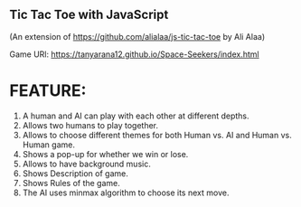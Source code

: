 ## Tic Tac Toe with JavaScript
(An extension of https://github.com/alialaa/js-tic-tac-toe by Ali Alaa)

Game URl: https://tanyarana12.github.io/Space-Seekers/index.html

# FEATURE:
1. A human and AI can play with each other at different depths.
2. Allows two humans to play together.
3. Allows to choose different themes for both Human vs. AI and Human vs. Human game.
4. Shows a pop-up for whether we win or lose.
5. Allows to have background music.
6. Shows Description of game.
7. Shows Rules of the game.
8. The AI uses minmax algorithm to choose its next move.


